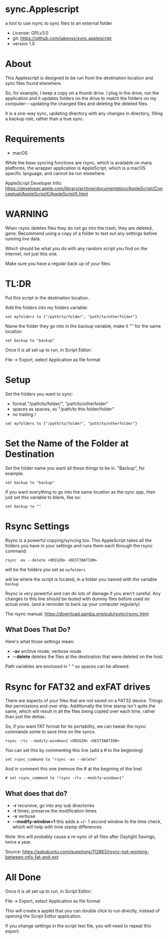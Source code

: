# sync.Applescript

a tool to use rsync to sync files to an external folder

* License: GPLv3.0
* git: https://github.com/jakeosx/sync.applescript
* version 1.0

# About

This Applescript is designed to be run from the destination location and sync files found elsewhere. 

So, for example, I keep a copy on a thumb drive. I plug in the drive, run the application and it updates folders on the drive to match the folders on my computer---updating the changed files and deleting the deleted files. 

It is a one-way sync, updating <DESTINATION> directory with any changes in <ORIGIN> directory, filling a backup role, rather than a true sync.

# Requirements

* macOS

While the base syncing functions are rsync, which is available on many platforms, the wrapper application is AppleScript, which is a macOS specific language, and cannot be run elsewhere. 

AppleScript Developer Info: https://developer.apple.com/library/archive/documentation/AppleScript/Conceptual/AppleScriptX/AppleScriptX.html

# WARNING

When rsync deletes files they do not go into the trash, they are deleted, gone. Recommend using a copy of a folder to test out any settings before running live data. 

Which should be what you do with any random script you find on the internet, not just this one. 

Make sure you have a regular back up of your files.

# TL:DR

Put this script in the destination location. 

Add the folders into my folders variable:

```
set myfolders to {"/path/to/folder", "path/to/otherfolder"}
```

Name the folder they go into in the backup variable, make it "" for the same location

```
set backup to "backup"
```

Once it is all set up to run, in Script Editor:

File -> Export, select Application as file format

# Setup

Set the folders you want to sync:

* format "/path/to/folder/", "path/to/otherfolder"
* spaces as spaces, so "/path/to this folder/folder"
* no trailing / 

```
set myfolders to {"/path/to/folder", "path/to/otherfolder"}
```

# Set the Name of the Folder at Destination

Set the folder name you want all these things to be in. "Backup", for example. 

```
set backup to "backup"
```

If you want everything to go into the same location as the sync app, then just set this variable to blank, like so: 

```
set backup to ""
```

# Rsync Settings

Rsync is a powerful copying/syncing too. This AppleScript takes all the folders you have in your settings and runs them each through the rsync command: 

```
rsync -av --delete <ORIGIN> <DESTINATION>
```

<ORIGIN> will be the folders you set as `myfolders`

<DESTINATION> will be where the script is located, in a folder you named with the variable `backup`

Rsync is very powerful and can do lots of damage if you aren't careful. Any changes to this line should be tested with dummy files before used on actual ones. (and a reminder to back up your computer regularly)

The rsync manual: https://download.samba.org/pub/rsync/rsync.html

## What Does That Do? 

Here's what those settings mean:

* **-av** archive mode; verbose mode
* **--delete** deletes the files at the destination that were deleted on the host

Path variables are enclosed in " " so spaces can be allowed. 

# Rsync for FAT32 and exFAT drives 

There are aspects of your files that are not saved on a FAT32 device. Things like permissions and over ship. Additionally the time stamp isn't quite the same, which will result in all the files being copied over each time, rather than just the deltas. 

So, if you want FAT format for its portability, we can tweak the rsync commands some to save time on the syncs. 

```
rsync -rtv --modify-window=1 <ORIGIN> <DESTINATION>
```

You can set this by commenting this line (add a # to the beginning)

```
set rsync_command to "rsync -av --delete"
```

And in comment this one (remove the # at the begining of the line)

```
# set rsync_command to "rsync -rtv --modify-window=1"
```

## What does that do? 

* **-r** recursive; go into any sub directories 
* **-t** times; preserve the modification times 
* **-v** verbose 
* **--modify-window=1** this adds a +/- 1 second window to the time check, which will help with time stamp differences

Note: this will probably cause a re-sync of all files after Daylight Savings, twice a year. 

Source: https://askubuntu.com/questions/112863/rsync-not-working-between-ntfs-fat-and-ext

# All Done 

Once it is all set up to run, in Script Editor:

File -> Export, select Application as file format

This will create a applet that you can double click to run directly, instead of opening the Script Editor application. 

If you change settings in the script text file, you will need to repeat this export.